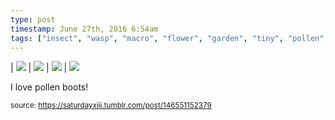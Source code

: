 ```yaml
---
type: post
timestamp: June 27th, 2016 6:54am
tags: ["insect", "wasp", "macro", "flower", "garden", "tiny", "pollen", "photography"]
---
```


| <img src="https://saturdayxiii.github.io/media/146551152379_1.jpg"/> | <img src="https://saturdayxiii.github.io/media/146551152379_2.jpg"/> | <img src="https://saturdayxiii.github.io/media/146551152379_3.jpg"/> |
 <img src="https://saturdayxiii.github.io/media/146551152379_4.jpg"/>
        
I love pollen boots!
 
  
<small>source: https://saturdayxiii.tumblr.com/post/146551152379</small>
